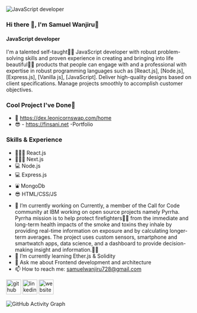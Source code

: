 ![JavaScript developer](https://user-images.githubusercontent.com/30689959/94124336-89785600-fe5d-11ea-8b74-43dbc8384c65.png)
### Hi there 👋,  I'm Samuel Wanjiru🚀
#### JavaScript developer
I'm a talented self-taught👨‍💻 JavaScript developer with robust problem-solving skills and proven experience in creating and bringing into life beautiful🧙‍♀️ products that people can engage with and a professional with expertise in robust programming languages such as [React.js], [Node.js], [Express.js], [Vanilla js], [JavaScript]. Deliver high-quality designs based on client specifications. Manage projects smoothly to accomplish customer objectives.

### Cool Project I've Done🌚
- 🚀 https://dex.leonicornswap.com/home
- 😎 - https://finsani.net -Portfolio
### Skills & Experience
* 🧑🏿‍💻 React.js
* 🧑🏿‍💻 Next.js
* 💻 Node.js
* 💻 Express.js
* ⛲️ MongoDb
* 😎 HTML/CSS/JS

- 🔭 I’m currently working on Currently, a member of the Call for Code community at IBM working on open source projects namely Pyrrha. Pyrrha mission is to      help protect firefighters👩‍🚒 from the immediate and long-term health impacts of the smoke and toxins they inhale by providing real-time information on      exposure and by calculating longer-term averages. The project uses custom sensors, smartphone and smartwatch apps, data science, and a dashboard to        provide decision-making insight and information.🎉🎉 
- 🌱 I’m currently learning Ether.js & Solidity 
- 💬 Ask me about Frontend development and architecture 
- 📫 How to reach me: samuelwanjiru728@gmail.com 

[<img src='https://cdn.jsdelivr.net/npm/simple-icons@3.0.1/icons/github.svg' alt='github' height='40'>](https://github.com/Samuel46)  [<img src='https://cdn.jsdelivr.net/npm/simple-icons@3.0.1/icons/linkedin.svg' alt='linkedin' height='40'>](https://www.linkedin.com/in/samuel-munyiri/)  [<img src='https://cdn.jsdelivr.net/npm/simple-icons@3.0.1/icons/icloud.svg' alt='website' height='40'>](https://samuel46.github.io/SamuelPortfolio/)  

![GitHub Activity Graph](https://activity-graph.herokuapp.com/graph?username=Samuel46)  



